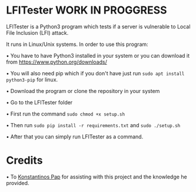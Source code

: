 # LFITester WORK IN PROGGRESS

LFITester is a Python3 program which tests if a server is vulnerable to Local File Inclusion (LFI) attack.

It runs in Linux/Unix systems. In order to use this program:

• You have to have Python3 installed in your system or you can download it from https://www.python.org/downloads/

• You will also need pip which if you don't have just run ```sudo apt install python3-pip``` for linux.

• Download the program or clone the repository in your system

• Go to the LFITester folder

• First run the command ```sudo chmod +x setup.sh```

• Then run ```sudo pip install -r requirements.txt``` and ```sudo ./setup.sh```

• After that you can simply run LFITester as a command.

# Credits
• To [Konstantinos Pap](https://github.com/Konstantinos-Papanagnou) for assisting with this project and the knowledge he provided.
